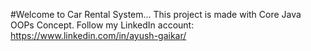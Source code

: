 #Welcome to Car Rental System...
This project is made with Core Java OOPs Concept.
Follow my LinkedIn account: 
https://www.linkedin.com/in/ayush-gaikar/
